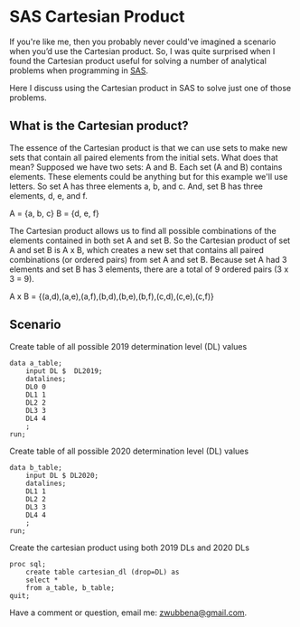 # SAS Cartesian Product

If you're like me, then you probably never could've imagined a scenario when you’d use the Cartesian product. So, I was quite surprised when I found the Cartesian product useful for solving a number of analytical problems when programming in [SAS](https://www.sas.com/en_us/home.html). 

Here I discuss using the Cartesian product in SAS to solve just one of those problems. 

## What is the Cartesian product?

The essence of the Cartesian product is that we can use sets to make new sets that contain all paired elements from the initial sets. What does that mean? Supposed we have two sets: A and B. Each set (A and B) contains elements. These elements could be anything but for this example we'll use letters. So set A has three elements a, b, and c. And, set B has three elements, d, e, and f.

A = {a, b, c}
B = {d, e, f}

The Cartesian product allows us to find all possible combinations of the elements contained in both set A and set B. So the Cartesian product of set A and set B is A x B, which creates a new set that contains all paired combinations (or ordered pairs) from set A and set B. Because set A had 3 elements and set B has 3 elements, there are a total of 9 ordered pairs (3 x 3 = 9).

A x B = {(a,d),(a,e),(a,f),(b,d),(b,e),(b,f),(c,d),(c,e),(c,f)}

## Scenario



Create table of all possible 2019 determination level (DL) values
```
data a_table;
	input DL $  DL2019;
	datalines;
	DL0 0
	DL1 1
	DL2 2
	DL3 3
	DL4 4
	;
run;
```


Create table of all possible 2020 determination level (DL) values

```
data b_table;
	input DL $ DL2020;
	datalines;
	DL1 1
	DL2 2
	DL3 3
	DL4 4
	;
run;
```

Create the cartesian product using both 2019 DLs and 2020 DLs

```
proc sql;
	create table cartesian_dl (drop=DL) as
	select *
	from a_table, b_table;
quit;
```

Have a comment or question, email me: zwubbena@gmail.com.
